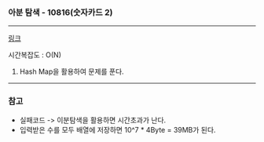 ### 아분 탐색 - 10816(숫자카드 2)
___

[링크](https://www.acmicpc.net/problem/10816)

시간복잡도 : O(N)

1. Hash Map을  활용하여 문제를 푼다.
 
___
### 참고  
* 실패코드 -> 이분탐색을 활용하면 시간초과가 난다.
* 입력받은 수를 모두 배열에 저장하면 10\^7 * 4Byte = 39MB가 된다.